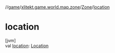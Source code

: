 //[game](../../../index.md)/[xlitekt.game.world.map.zone](../index.md)/[Zone](index.md)/[location](location.md)

# location

[jvm]\
val [location](location.md): [Location](../../xlitekt.game.world.map/-location/index.md)
